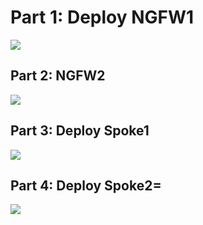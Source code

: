 
# **Part 1: Deploy NGFW1**

[<img src="http://azuredeploy.net/deploybutton.png"/>](https://portal.azure.com/#create/Microsoft.Template/uri/https%3A%2F%2Fraw.githubusercontent.com%2Fdjspears%2Fazure-gwlb%2Fmaster%2FSecVNET-fw1.json)

## **Part 2: NGFW2**

[<img src="http://azuredeploy.net/deploybutton.png"/>](https://portal.azure.com/#create/Microsoft.Template/uri/https%3A%2F%2Fraw.githubusercontent.com%2Fdjspears%2Fazure-gwlb%2Fmaster%2FSecVNET-fw2.json)


## **Part 3: Deploy Spoke1**

[<img src="http://azuredeploy.net/deploybutton.png"/>](https://portal.azure.com/#create/Microsoft.Template/uri/https%3A%2F%2Fraw.githubusercontent.com%2Fdjspears%2Fazure-gwlb%2Fmaster%2FSpoke1.json)


## **Part 4: Deploy Spoke2=**

[<img src="http://azuredeploy.net/deploybutton.png"/>](https://portal.azure.com/#create/Microsoft.Template/uri/https%3A%2F%2Fraw.githubusercontent.com%2Fdjspears%2Fazure-gwlb%2Fmaster%2FSpoke2.json)